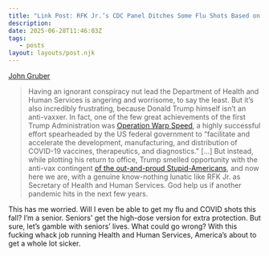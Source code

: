 ```yaml
---
title: "Link Post: RFK Jr.’s CDC Panel Ditches Some Flu Shots Based on Anti-Vaccine Junk Data"
description:
date: 2025-06-28T11:46:03Z
tags:
   - posts
layout: layouts/post.njk
---
```


[John Gruber](https://daringfireball.net/linked/2025/06/27/rfk-cdc-ditch-flu-shots-based-on-junk-data)

> Having an ignorant conspiracy nut lead the Department of Health and Human Services is angering and worrisome, to say the least. But it’s also incredibly frustrating, because Donald Trump himself isn’t an anti-vaxxer. In fact, one of the few great achievements of the first Trump Administration was [Operation Warp Speed](https://en.wikipedia.org/wiki/Operation_Warp_Speed), a highly successful effort spearheaded by the US federal government to “facilitate and accelerate the development, manufacturing, and distribution of COVID-19 vaccines, therapeutics, and diagnostics.” […] But instead, while plotting his return to office, Trump smelled opportunity with the anti-vax contingent [of the out-and-proud Stupid-Americans](https://daringfireball.net/linked/2025/06/27/trump-stupid-americans), and now here we are, with a genuine know-nothing lunatic like RFK Jr. as Secretary of Health and Human Services. God help us if another pandemic hits in the next few years.

This has me worried. Will I even be able to get my flu and COVID shots this fall? I’m a senior. Seniors' get the high-dose version for extra protection. But sure, let’s gamble with seniors’ lives. What could go wrong? With this fucking whack job running Health and Human Services, America’s about to get a whole lot sicker. 
